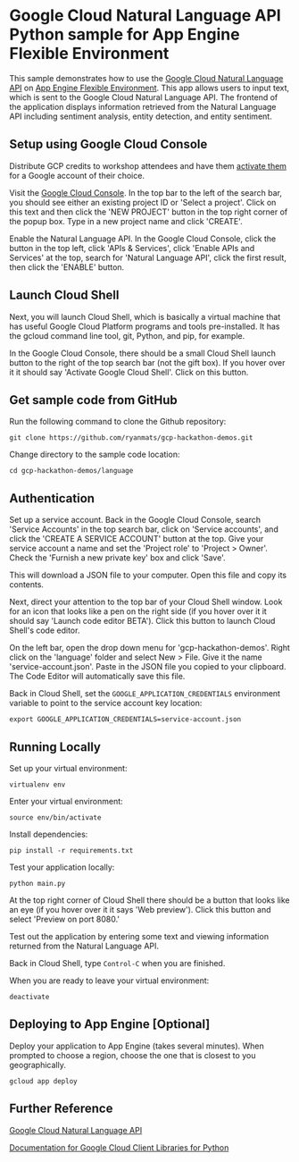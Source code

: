 # Google Cloud Natural Language API Python sample for App Engine Flexible Environment

This sample demonstrates how to use the [Google Cloud Natural Language API](https://cloud.google.com/natural-language/) on [App Engine Flexible Environment](https://cloud.google.com/appengine). This app allows users to input text, which is sent to the Google Cloud Natural Language API. The frontend of the application displays information retrieved from the Natural Language API including sentiment analysis, entity detection, and entity sentiment.

## Setup using Google Cloud Console

Distribute GCP credits to workshop attendees and have them [activate them](https://console.cloud.google.com/education) for a Google account of their choice.

Visit the [Google Cloud Console](https://console.cloud.google.com). In the top bar to the left of the search bar, you should see either an existing project ID or 'Select a project'. Click on this text and then click the 'NEW PROJECT' button in the top right corner of the popup box. Type in a new project name and click 'CREATE'.

Enable the Natural Language API. In the Google Cloud Console, click the button in the top left, click 'APIs & Services', click 'Enable APIs and Services' at the top, search for 'Natural Language API', click the first result, then click the 'ENABLE' button.

## Launch Cloud Shell

Next, you will launch Cloud Shell, which is basically a virtual machine that has useful Google Cloud Platform programs and tools pre-installed. It has the gcloud command line tool, git, Python, and pip, for example.

In the Google Cloud Console, there should be a small Cloud Shell launch button to the right of the top search bar (not the gift box). If you hover over it it should say 'Activate Google Cloud Shell'. Click on this button.

## Get sample code from GitHub

Run the following command to clone the Github repository:

    git clone https://github.com/ryanmats/gcp-hackathon-demos.git

Change directory to the sample code location:

    cd gcp-hackathon-demos/language

## Authentication

Set up a service account. Back in the Google Cloud Console, search 'Service Accounts' in the top search bar, click on 'Service accounts', and click the 'CREATE A SERVICE ACCOUNT' button at the top. Give your service account a name and set the 'Project role' to 'Project > Owner'. Check the 'Furnish a new private key' box and click 'Save'.

This will download a JSON file to your computer. Open this file and copy its contents.

Next, direct your attention to the top bar of your Cloud Shell window. Look for an icon that looks like a pen on the right side (if you hover over it it should say 'Launch code editor BETA'). Click this button to launch Cloud Shell's code editor.

On the left bar, open the drop down menu for 'gcp-hackathon-demos'. Right click on the 'language' folder and select New > File. Give it the name 'service-account.json'. Paste in the JSON file you copied to your clipboard. The Code Editor will automatically save this file.

Back in Cloud Shell, set the `GOOGLE_APPLICATION_CREDENTIALS` environment variable to point to the service account key location:

    export GOOGLE_APPLICATION_CREDENTIALS=service-account.json

## Running Locally

Set up your virtual environment:

    virtualenv env

Enter your virtual environment:

    source env/bin/activate

Install dependencies:

    pip install -r requirements.txt

Test your application locally:

    python main.py

At the top right corner of Cloud Shell there should be a button that looks like an eye (if you hover over it it says 'Web preview'). Click this button and select 'Preview on port 8080.'

Test out the application by entering some text and viewing information returned from the Natural Language API.

Back in Cloud Shell, type `Control-C` when you are finished.

When you are ready to leave your virtual environment:

    deactivate

## Deploying to App Engine [Optional]

Deploy your application to App Engine (takes several minutes). When prompted to choose a region, choose the one that is closest to you geographically.

    gcloud app deploy

## Further Reference

[Google Cloud Natural Language API](https://cloud.google.com/natural-language/docs/)

[Documentation for Google Cloud Client Libraries for Python](https://googlecloudplatform.github.io/google-cloud-python/latest/index.html)
